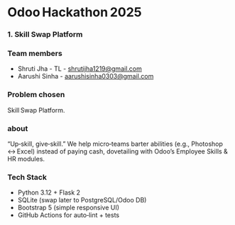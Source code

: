 # Odoo Hackathon 2025
### 1. Skill Swap Platform

### Team members
- Shruti Jha - TL - shrutijha1219@gmail.com
- Aarushi Sinha - aarushisinha0303@gmail.com

### Problem chosen
Skill Swap Platform. 

### about 
“Up‑skill, give‑skill.” We help micro‑teams barter abilities (e.g., Photoshop ↔ Excel) instead of paying cash, dovetailing with Odoo’s Employee Skills & HR modules.

### Tech Stack
- Python 3.12 + Flask 2
- SQLite (swap later to PostgreSQL/Odoo DB)
- Bootstrap 5 (simple responsive UI)
- GitHub Actions for auto‑lint + tests
